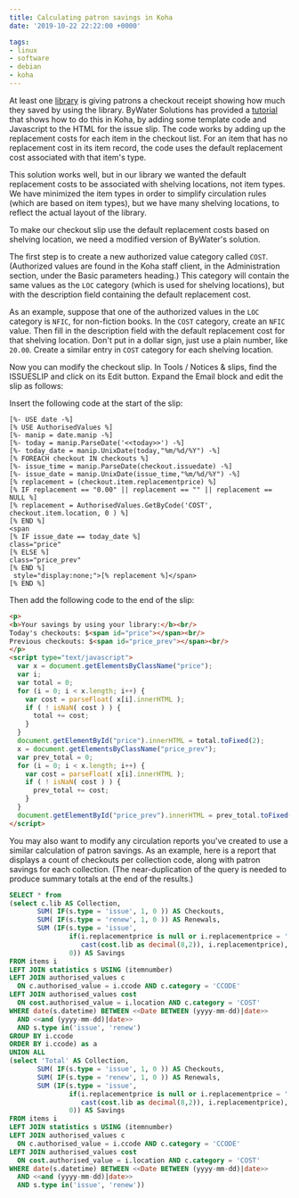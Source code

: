 ```yaml
---
title: Calculating patron savings in Koha
date: '2019-10-22 22:22:00 +0000'

tags:
- linux
- software
- debian
- koha
---
```


At least one [library](https://www.kansas.com/entertainment/books/article110820197.html)
is giving patrons a checkout receipt showing how much they saved by using
the library.  ByWater Solutions has provided a [tutorial](https://bywatersolutions.com/education/show-library-cost-savings-on-your-koha-receipt)
that shows how to do this in Koha, by adding some template code and Javascript
to the HTML for the issue slip.  The code works by adding up the replacement costs
for each item in the checkout list.  For an item that has no replacement cost
in its item record, the code uses the default replacement cost associated
with that item's type.
<!--more-->

This solution works well, but in our library we wanted the default replacement costs
to be associated with shelving locations, not item types.  We have minimized the item
types in order to simplify circulation rules (which are based on item types), but we have many
shelving locations, to reflect the actual layout of the library.

To make our checkout slip use the default replacement costs based on shelving location,
we need a modified version of ByWater's solution.

<!--more-->

The first step is to create a new authorized value category called `COST`.
(Authorized values are found in the Koha staff client, in the Administration section,
under the Basic parameters heading.)
This category will contain the same values as the `LOC` category (which is
used for shelving locations), but with the description field containing
the default replacement cost.

As an example, suppose that one of the authorized values in the `LOC` category
is `NFIC`, for non-fiction books.  In the `COST` category, create an `NFIC` value.
Then fill in the description field with the default replacement cost for
that shelving location.  Don't put in a dollar sign, just use a plain number,
like `20.00`.  Create a similar entry in `COST` category for each shelving location.

Now you can modify the checkout slip.  In Tools / Notices & slips, find
the ISSUESLIP and click on its Edit button.  Expand the Email block
and edit the slip as follows:

Insert the following code at the start of the slip:

```
[%- USE date -%]
[% USE AuthorisedValues %]
[%- manip = date.manip -%]
[%- today = manip.ParseDate('<<today>>') -%]
[%- today_date = manip.UnixDate(today,"%m/%d/%Y") -%] 
[% FOREACH checkout IN checkouts %]
[%- issue_time = manip.ParseDate(checkout.issuedate) -%]
[%- issue_date = manip.UnixDate(issue_time,"%m/%d/%Y") -%]
[% replacement = (checkout.item.replacementprice) %]
[% IF replacement == "0.00" || replacement == "" || replacement == NULL %]
[% replacement = AuthorisedValues.GetByCode('COST', checkout.item.location, 0 ) %]
[% END %]
<span 
[% IF issue_date == today_date %]
class="price"
[% ELSE %]
class="price_prev"
[% END %]
 style="display:none;">[% replacement %]</span>
[% END %]
```

Then add the following code to the end of the slip:

```html
<p>
<b>Your savings by using your library:</b><br/>
Today's checkouts: $<span id="price"></span><br/>
Previous checkouts: $<span id="price_prev"></span><br/>
</p>
<script type="text/javascript">
  var x = document.getElementsByClassName("price");
  var i;
  var total = 0;
  for (i = 0; i < x.length; i++) {
    var cost = parseFloat( x[i].innerHTML );
    if ( ! isNaN( cost ) ) {
      total += cost;
    }
  }
  document.getElementById("price").innerHTML = total.toFixed(2);
  x = document.getElementsByClassName("price_prev");
  var prev_total = 0;
  for (i = 0; i < x.length; i++) {
    var cost = parseFloat( x[i].innerHTML );
    if ( ! isNaN( cost ) ) {
      prev_total += cost;
    }
  }
  document.getElementById("price_prev").innerHTML = prev_total.toFixed(2);
</script>
```

You may also want to modify any circulation reports you've created to
use a similar calculation of patron savings.  As an example, here
is a report that displays a count of checkouts per collection code,
along with patron savings for each collection.  (The near-duplication
of the query is needed to produce summary totals at the end of the results.)

```sql
SELECT * from
(select c.lib AS Collection,
       SUM( IF(s.type = 'issue', 1, 0 )) AS Checkouts,
       SUM( IF(s.type = 'renew', 1, 0 )) AS Renewals,
       SUM (IF(s.type = 'issue',
               if(i.replacementprice is null or i.replacementprice = '',
                  cast(cost.lib as decimal(8,2)), i.replacementprice),
               0)) AS Savings
FROM items i
LEFT JOIN statistics s USING (itemnumber)
LEFT JOIN authorised_values c
  ON c.authorised_value = i.ccode AND c.category = 'CCODE' 
LEFT JOIN authorised_values cost
  ON cost.authorised_value = i.location AND c.category = 'COST'
WHERE date(s.datetime) BETWEEN <<Date BETWEEN (yyyy-mm-dd)|date>>
  AND <<and (yyyy-mm-dd)|date>> 
  AND s.type in('issue', 'renew')
GROUP BY i.ccode
ORDER BY i.ccode) as a
UNION ALL
(select 'Total' AS Collection,
       SUM( IF(s.type = 'issue', 1, 0 )) AS Checkouts,
       SUM( IF(s.type = 'renew', 1, 0 )) AS Renewals,
       SUM (IF(s.type = 'issue',
               if(i.replacementprice is null or i.replacementprice = '',
                  cast(cost.lib as decimal(8,2)), i.replacementprice),
               0)) AS Savings
FROM items i
LEFT JOIN statistics s USING (itemnumber)
LEFT JOIN authorised_values c
  ON c.authorised_value = i.ccode AND c.category = 'CCODE' 
LEFT JOIN authorised_values cost
  ON cost.authorised_value = i.location AND c.category = 'COST'
WHERE date(s.datetime) BETWEEN <<Date BETWEEN (yyyy-mm-dd)|date>>
  AND <<and (yyyy-mm-dd)|date>> 
  AND s.type in('issue', 'renew'))
```
